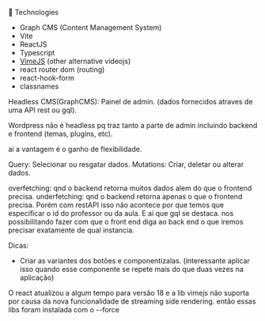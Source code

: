:rocket: Technologies

- Graph CMS (Content Management System)
- Vite
- ReactJS
- Typescript
- [VimeJS](https://vimejs.com/getting-started/installation) (other alternative videojs)
- react router dom (routing)
- react-hook-form
- classnames


Headless CMS(GraphCMS): Painel de admin. (dados fornecidos atraves de uma API rest ou gql).

Wordpress não é headless pq traz tanto a parte de admin incluindo backend e frontend (temas, plugins, etc).

ai a vantagem é o ganho de flexibilidade. 

Query: Selecionar ou resgatar dados.
Mutations: Criar, deletar ou alterar dados.


overfetching: qnd o backend retorna muitos dados alem do que o frontend precisa.
underfetching: qnd o backend retorna apenas o que o frontend precisa. Porém com restAPI isso não acontece por que temos que especificar o id do professor ou da aula. E ai que gql se destaca. nos possibilitando fazer com que o front end diga ao back end o que iremos precisar exatamente de qual instancia.

Dicas:

- Criar as variantes dos botões e componentizalas. (interessante aplicar isso quando esse componente se repete mais do que duas vezes na aplicação)

O react atualizou a algum tempo para versão 18 e a lib vimejs não suporta por causa da nova funcionalidade de streaming side rendering.
então essas libs foram instalada com o --force



